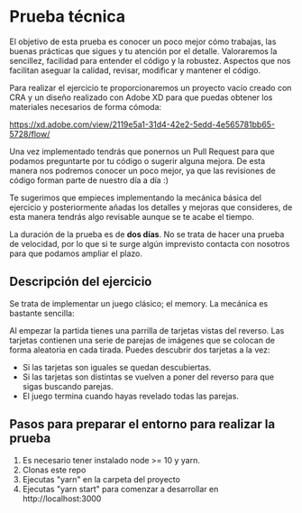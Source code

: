 # Prueba técnica

El objetivo de esta prueba es conocer un poco mejor cómo trabajas, las buenas prácticas que sigues y tu atención por el
detalle. Valoraremos la sencillez, facilidad para entender el código y la robustez. 
Aspectos que nos facilitan aseguar la calidad, revisar, modificar y mantener el código.  

Para realizar el ejercicio te proporcionaremos un proyecto vacío creado con CRA y un diseño realizado con Adobe XD para
que puedas obtener los materiales necesarios de forma cómoda:

https://xd.adobe.com/view/2119e5a1-31d4-42e2-5edd-4e565781bb65-5728/flow/

Una vez implementado tendrás que ponernos un Pull Request para que podamos preguntarte por tu código o sugerir alguna
mejora. De esta manera nos podremos conocer un poco mejor, ya que las revisiones de código forman parte de nuestro día a
día :)

Te sugerimos que empieces implementando la mecánica básica del ejercicio y posteriormente añadas los detalles y mejoras
que consideres, de esta manera tendrás algo revisable aunque se te acabe el tiempo.

La duración de la prueba es de **dos días**. No se trata de hacer una prueba de velocidad, por lo que si te surge algún
imprevisto contacta con nosotros para que podamos ampliar el plazo. 

## Descripción del ejercicio

Se trata de implementar un juego clásico; el memory. La mecánica es bastante sencilla:

Al empezar la partida tienes una parrilla de tarjetas vistas del reverso. Las tarjetas contienen una serie de parejas de
imágenes que se colocan de forma aleatoria en cada tirada. Puedes descubrir dos tarjetas a la vez:

* Si las tarjetas son iguales se quedan descubiertas.
* Si las tarjetas son distintas se vuelven a poner del reverso para
que sigas buscando parejas. 
* El juego termina cuando hayas revelado todas las parejas.

## Pasos para preparar el entorno para realizar la prueba

1) Es necesario tener instalado node >= 10 y yarn.
2) Clonas este repo
3) Ejecutas "yarn" en la carpeta del proyecto
4) Ejecutas "yarn start" para comenzar a desarrollar en http://localhost:3000
